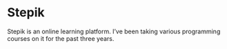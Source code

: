 # Stepik

Stepik is an online learning platform. I’ve been taking various programming courses on it for the past three years.
